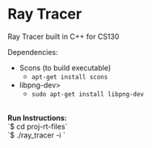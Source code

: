 # Ray Tracer
Ray Tracer built in C++ for CS130

Dependencies:
- Scons (to build executable)
	- `apt-get install scons`
- libpng-dev>
	- `sudo apt-get install libpng-dev`
<br>
<strong>Run Instructions: </strong>
<br>
`$ cd proj-rt-files`
<br>
`$ ./ray_tracer -i <test_file.txt>`
